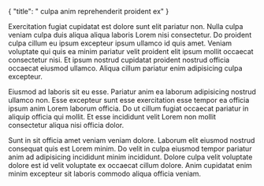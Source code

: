 {
  "title": " culpa anim reprehenderit proident ex"
}

Exercitation fugiat cupidatat est dolore sunt elit pariatur non. Nulla culpa veniam culpa duis aliqua aliqua laboris Lorem nisi consectetur. Do proident culpa cillum eu ipsum excepteur ipsum ullamco id quis amet. Veniam voluptate qui quis ea minim pariatur velit proident elit ipsum mollit occaecat consectetur nisi. Et ipsum nostrud cupidatat proident nostrud officia occaecat eiusmod ullamco. Aliqua cillum pariatur enim adipisicing culpa excepteur.

Eiusmod ad laboris sit eu esse. Pariatur anim ea laborum adipisicing nostrud ullamco non. Esse excepteur sunt esse exercitation esse tempor ea officia ipsum anim Lorem laborum officia. Do ut cillum fugiat occaecat pariatur in aliquip officia qui mollit. Et esse incididunt velit Lorem non mollit consectetur aliqua nisi officia dolor.

Sunt in sit officia amet veniam veniam dolore. Laborum elit eiusmod nostrud consequat quis est Lorem minim. Do velit in culpa eiusmod tempor pariatur anim ad adipisicing incididunt minim incididunt. Dolore culpa velit voluptate dolore est id velit voluptate ex occaecat cillum dolore. Anim cupidatat enim minim excepteur sit laboris commodo aliqua officia veniam.